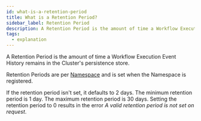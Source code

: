 ```yaml
---
id: what-is-a-retention-period
title: What is a Retention Period?
sidebar_label: Retention Period
description: A Retention Period is the amount of time a Workflow Execution Event History remains in the Cluster's persistence store.
tags:
  - explanation
---
```


A Retention Period is the amount of time a Workflow Execution Event History remains in the Cluster's persistence store.

Retention Periods are per [Namespace](/docs/concepts/what-is-a-namespace) and is set when the Namespace is registered.

If the retention period isn't set, it defaults to 2 days.
The minimum retention period is 1 day.
The maximum retention period is 30 days.
Setting the retention period to 0 results in the error _A valid retention period is not set on request_.
